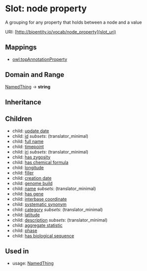 # Slot: node property


A grouping for any property that holds between a node and a value

URI: [http://bioentity.io/vocab/node_property](slot_uri)
## Mappings

 * [owl:topAnnotationProperty](http://purl.obolibrary.org/obo/owl_topAnnotationProperty)
## Domain and Range

[NamedThing](NamedThing.md) -> **string**
## Inheritance

## Children

 *  child: [update date](update_date.md)
 *  child: [id](id.md) *subsets*: (translator_minimal)
 *  child: [full name](full_name.md)
 *  child: [timepoint](timepoint.md)
 *  child: [iri](iri.md) *subsets*: (translator_minimal)
 *  child: [has zygosity](has_zygosity.md)
 *  child: [has chemical formula](has_chemical_formula.md)
 *  child: [longitude](longitude.md)
 *  child: [filler](filler.md)
 *  child: [creation date](creation_date.md)
 *  child: [genome build](genome_build.md)
 *  child: [name](name.md) *subsets*: (translator_minimal)
 *  child: [has gene](has_gene.md)
 *  child: [interbase coordinate](interbase_coordinate.md)
 *  child: [systematic synonym](systematic_synonym.md)
 *  child: [category](category.md) *subsets*: (translator_minimal)
 *  child: [latitude](latitude.md)
 *  child: [description](description.md) *subsets*: (translator_minimal)
 *  child: [aggregate statistic](aggregate_statistic.md)
 *  child: [phase](phase.md)
 *  child: [has biological sequence](has_biological_sequence.md)
## Used in

 *  usage: [NamedThing](NamedThing.md)
